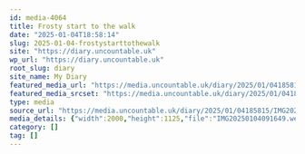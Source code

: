 ```yaml
---
id: media-4064
title: Frosty start to the walk
date: "2025-01-04T18:58:14"
slug: 2025-01-04-frostystarttothewalk
site: "https://diary.uncountable.uk"
wp_url: "https://diary.uncountable.uk"
root_slug: diary
site_name: My Diary
featured_media_url: "https://media.uncountable.uk/diary/2025/01/04185815/IMG20250104091649.webp"
featured_media_srcset: "https://media.uncountable.uk/diary/2025/01/04185815/IMG20250104091649-300x169.webp 300w, https://media.uncountable.uk/diary/2025/01/04185815/IMG20250104091649-1024x576.webp 1024w, https://media.uncountable.uk/diary/2025/01/04185815/IMG20250104091649-150x150.webp 150w, https://media.uncountable.uk/diary/2025/01/04185815/IMG20250104091649-640x360.webp 640w, https://media.uncountable.uk/diary/2025/01/04185815/IMG20250104091649.webp 2000w"
type: media
source_url: "https://media.uncountable.uk/diary/2025/01/04185815/IMG20250104091649.webp"
media_details: {"width":2000,"height":1125,"file":"IMG20250104091649.webp","filesize":194092,"sizes":{"medium":{"file":"IMG20250104091649-300x169.webp","width":300,"height":169,"filesize":13556,"mime_type":"image/webp","source_url":"https://media.uncountable.uk/diary/2025/01/04185815/IMG20250104091649-300x169.webp"},"large":{"file":"IMG20250104091649-1024x576.webp","width":1024,"height":576,"filesize":138856,"mime_type":"image/webp","source_url":"https://media.uncountable.uk/diary/2025/01/04185815/IMG20250104091649-1024x576.webp"},"thumbnail":{"file":"IMG20250104091649-150x150.webp","width":150,"height":150,"filesize":6446,"mime_type":"image/webp","source_url":"https://media.uncountable.uk/diary/2025/01/04185815/IMG20250104091649-150x150.webp"},"mobwidth":{"file":"IMG20250104091649-640x360.webp","width":640,"height":360,"filesize":56902,"mime_type":"image/webp","source_url":"https://media.uncountable.uk/diary/2025/01/04185815/IMG20250104091649-640x360.webp"},"full":{"file":"IMG20250104091649.webp","width":2000,"height":1125,"mime_type":"image/webp","source_url":"https://media.uncountable.uk/diary/2025/01/04185815/IMG20250104091649.webp"}},"image_meta":{"aperture":"0","credit":"","camera":"","caption":"","created_timestamp":"0","copyright":"","focal_length":"0","iso":"0","shutter_speed":"0","title":"","orientation":"0","keywords":[]}}
category: []
tag: []
---
```


